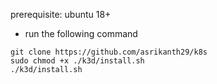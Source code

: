  prerequisite: ubuntu 18+
 
- run the following command
```
git clone https://github.com/asrikanth29/k8s
sudo chmod +x ./k3d/install.sh
./k3d/install.sh
```
